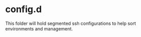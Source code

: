 # config.d

This folder will hold segmented ssh configurations to help sort environments and management.
